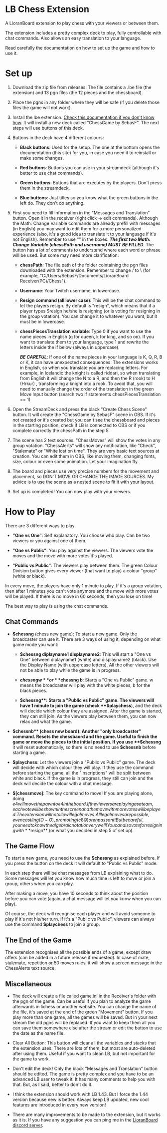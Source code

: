 # LB Chess Extension
A LioranBoard extension to play chess with your viewers or between them.

The extension includes a pretty complex deck to play, fully controllable with chat commands. Also allows an easy translation to your language.

Read carefully the documentation on how to set up the game and how to use it.

# Set up
1. Download the zip file from releases. The file contains a .lbe file (the extension) and 13 pgn files (the 12 pieces and the chessboard).

2. Place the pgns in any folder where they will be safe (if you delete those files the game will not work).

3. Install the lbe extension. [Check this documentation if you don't know how](https://christinna9031.github.io/LBDocumentation/setup.html#extensions). It will install a new deck called "ChessGame by SebasF". The next steps will use buttons of this deck.

4. Buttons in the deck have 4 different colours:

    * **Black buttons**: Used for the setup. The one at the bottom opens the documentation (this site) for you, in case you need it to reinstall or make some changes.

    * **Red buttons**: Buttons you can use in your streamdeck (although it's better to use chat commands).

    * **Green buttons**: Buttons that are executes by the players. Don't press them in the streamdeck.

    * **Blue buttons**: Just titles so you know what the green buttons in the left do. They don't do anything.

5. First you need to fill information in the "Messages and Translation" button. Open it in the receiver (right click -> edit commands). Although the Math: Change Variable commands are already prefill with messages (in English) you may want to edit them for a more personalized experience (also, it's a good idea to translate it to your language if it's not English). Remember to use "" in the boxes. __*The first two Math: Change Variable (chessPath and username) MUST BE FILLED*__. The button has a lot of comments to understand where each word or phrase will be used. But some may need more clarification:

    * **chessPath**: The file path of the folder cointaining the pgn files downloaded with the extension. Remember to change / to \ (for example, "C:/Users/SebasF/Documents/LioranBoard Receiver(PC)/Chess").

    * **Username**: Your Twitch username, in lowercase.

    * **Resign command (all lower case)**: This will be the chat command to let the players resign. By default is "resign", which means that if a player types $resign he/she is resigning (or is voting for resigning in the group votation). You can change it to whatever you want, but it must be in lowercase.

    * **chessPiecesTranslation variable**: Type 0 if you want to use the name pieces in English (q for queen, k for king, and so on). If you want to translate them to your language, type 1 and rewrite the letters inside the if below (always in uppercase).

        ***BE CAREFUL***: If one of the name pieces in your language is K, Q, R, B or K, it can have unexpected consequences. The extensions works in English, so when you translate you are replacing letters. For example, in Icelandic the knight is called riddari, so when translating from English it will change the N to a R, and then the R (rook) to H (Hrkur) , transforming a knight into a rook. To avoid that, you will need to manually change the order of the translation in the green Move Input button (search two if statements chessPiecesTranslation == 1)

6. Open the StreamDeck and press the black "Create Chess Scene" button. It will create the "ChessGame by SebasF" scene in OBS. If it's not created or it's created but you can't see the chessboard and pieces in the starting position, check if LB is connected to OBS or if you complete correctly the chessPath in the step 5.

7. The scene has 2 text sources. "ChessMoves" will show the votes in any group votation. "ChessAlerts" will show any notification, like "Check", "Stalemate" or "White lost on time". They are very basic text sources at creation. You can edit them in OBS, like moving them, changing fonts, size, colour or even some animation. Let your imagination fly.

8. The board and pieces use very precise numbers for the movement and placement, so DON'T MOVE OR CHANGE THE IMAGE SOURCES. My advice is to use the scene as a nested scene to fit it with your layout.

9. Set up is completed! You can now play with your viewers.

# How to Play

There are 3 different ways to play.

* **"One vs One"**: Self explanatory. You choose who play. Can be two viewers or you against one of them.

* **"One vs Public"**: You play against the viewers. The viewers vote the moves and the move with more votes it's played.

* **"Public vs Public"**: The viewers play between them. The green  Colour Division button gives every viewer (that want to play) a colour "group" (white or black).

In every move, the players have only 1 minute to play. If it's a group votation, then after 1 minutes you can't vote anymore and the move with more votes will be played. If there is no move in 60 seconds, then you lose on time!

The best way to play is using the chat commands.

## Chat Commands

* **$chessng** (chess new game): To start a new game. Only the broadcaster can use it. There are 3 ways of using it, depending on what game mode you want:

    * **$chessng diplayname1 displayname2**: This will start a "One vs One" between diplayname1 (white) and displayname2 (black). Use the Display Name (with uppercase letters). All the other viewers will not be able to play while the game is in progress.

    * **$chessng w** or **$chessng b**: Starts a "One vs Public" game. w means the broadcaster will play with the white pieces, b for the black pieces.

    * **$chessng**: Starts a "Public vs Public" game. The viewers will have 1 minute to join the game (check **$playchess**), and the deck will decide which colour they are assigned. After the game is started, they can still join. As the viewers play between them, you can now relax and what the game.

* **$chessnb** (chess new board): Another "only broadcaster" command. Resets the chessbaord and the game. Useful to finish the game or move the pieces to the initial position. If you use **$chessng** it will reset automatically, so there is no need to use **$chessnb** before starting a game.

* **$playchess**: Let the viewers join a "Public vs Public" game. The deck will decide with which colour they will play. If they use the command before starting the game, all the "inscriptions" will be split between white and black. If the game is in progress, they still can join and the deck will decide the colour with a chat message.

* **$[chessmove]**: The key command to move! If you are playing alone, doing $e4 will move the pawn to e4 in the board. If the viewers are playing as a team, each vote will be shown in the screen and the move with more votes will be played. The extension will not allow illegal moves. All legal moves are possible, even castling (O-O), promoting (c8Q) or en passant! But be careful, you need to know the algebraic notation very well! You can also vote for resigning with **$resign** (or what you decided in step 5 of set up).

## The Game Flow

To start a new game, you need to use the **$chessng** as explained before. If you press the button on the deck it will default to "Public vs Public" mode.

In each step there will be chat messages from LB explaining what to do. Some messages will let you know how much time is left to move or join a group, others when you can play.

After making a move, you have 10 seconds to think about the position before you can vote (again, a chat message will let you know when you can play).

Of course, the deck will recognise each player and will avoid someone to play if it's not his/her turn. If it's a "Public vs Public", viewers can always use the command **$playchess** to join a group.

## The End of the Game

The extension recognises all the possible ends of a game, except draw offers (can be added in a future release if requested). In case of mate, stalemate, repetition or 50 moves rules, it will show a screen message in the ChessAlerts text source.

## Miscellaneous

* The deck will create a file called game.ini in the Receiver's folder with the pgn of the game. Can be useful if you plan to analyze the game afterwards in lichess or another website. You can change the name of the file, it's saved at the end of the green "Movement" button. If you play more than one game, all the games will be saved. But in your next stream the old pgns will be replaced. If you want to keep them all you can save them somewhere else after the stream or edit the button to use the date as the name file.

* Clear All Button: This button will clear all the variables and stacks that the extension uses. There are lots of them, but most are auto-deleted after using them. Useful if you want to clean LB, but not important for the game to work.

* Don't edit the deck! Only the black "Messages and Translation" button should be edited. The game is pretty complex and you have to be an advanced LB user to tweak it. It has many comments to help you with that. But, as I said, better to don't do it.

* I think the extension should work with LB 1.43. But I force the 1.44 version because new is better. Always keep LB updated, new cool features are introduced in every new version!

* There are many improvements to be made to the extension, but it works as it is. If you have any suggestion you can ping me in the [LioranBoard discord server](https://discord.gg/dXez8Zh).